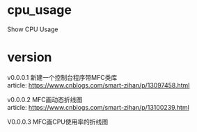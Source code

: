 # cpu_usage
Show CPU Usage
# version
v0.0.0.1  新建一个控制台程序带MFC类库  
article: https://www.cnblogs.com/smart-zihan/p/13097458.html

v0.0.0.2  MFC画动态折线图  
article: https://www.cnblogs.com/smart-zihan/p/13100239.html

V0.0.0.3 MFC画CPU使用率的折线图